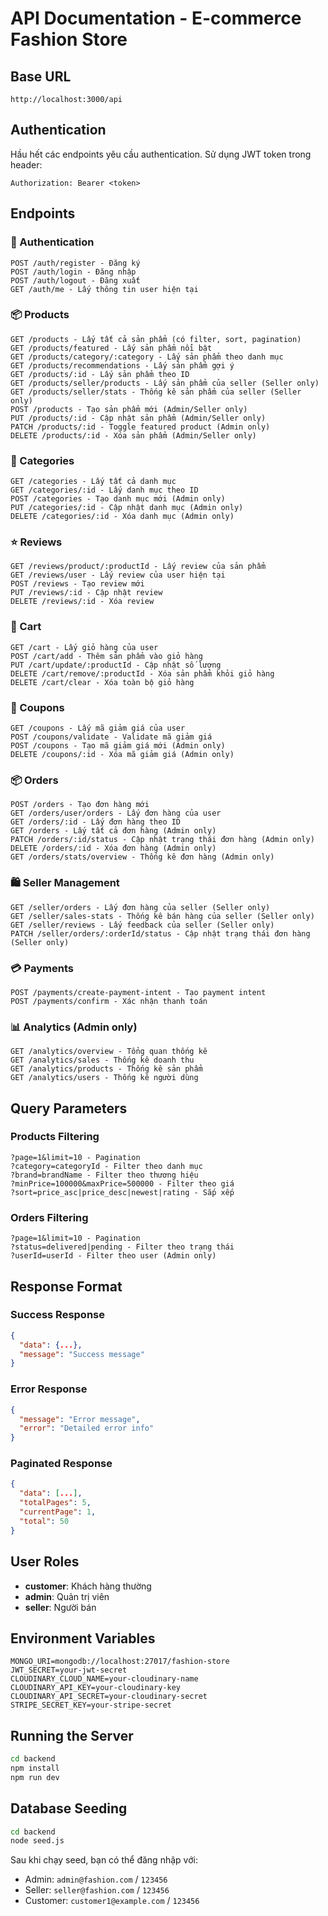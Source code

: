# API Documentation - E-commerce Fashion Store

## Base URL
```
http://localhost:3000/api
```

## Authentication
Hầu hết các endpoints yêu cầu authentication. Sử dụng JWT token trong header:
```
Authorization: Bearer <token>
```

## Endpoints

### 🔐 Authentication
```
POST /auth/register - Đăng ký
POST /auth/login - Đăng nhập
POST /auth/logout - Đăng xuất
GET /auth/me - Lấy thông tin user hiện tại
```

### 📦 Products
```
GET /products - Lấy tất cả sản phẩm (có filter, sort, pagination)
GET /products/featured - Lấy sản phẩm nổi bật
GET /products/category/:category - Lấy sản phẩm theo danh mục
GET /products/recommendations - Lấy sản phẩm gợi ý
GET /products/:id - Lấy sản phẩm theo ID
GET /products/seller/products - Lấy sản phẩm của seller (Seller only)
GET /products/seller/stats - Thống kê sản phẩm của seller (Seller only)
POST /products - Tạo sản phẩm mới (Admin/Seller only)
PUT /products/:id - Cập nhật sản phẩm (Admin/Seller only)
PATCH /products/:id - Toggle featured product (Admin only)
DELETE /products/:id - Xóa sản phẩm (Admin/Seller only)
```

### 📂 Categories
```
GET /categories - Lấy tất cả danh mục
GET /categories/:id - Lấy danh mục theo ID
POST /categories - Tạo danh mục mới (Admin only)
PUT /categories/:id - Cập nhật danh mục (Admin only)
DELETE /categories/:id - Xóa danh mục (Admin only)
```

### ⭐ Reviews
```
GET /reviews/product/:productId - Lấy review của sản phẩm
GET /reviews/user - Lấy review của user hiện tại
POST /reviews - Tạo review mới
PUT /reviews/:id - Cập nhật review
DELETE /reviews/:id - Xóa review
```

### 🛒 Cart
```
GET /cart - Lấy giỏ hàng của user
POST /cart/add - Thêm sản phẩm vào giỏ hàng
PUT /cart/update/:productId - Cập nhật số lượng
DELETE /cart/remove/:productId - Xóa sản phẩm khỏi giỏ hàng
DELETE /cart/clear - Xóa toàn bộ giỏ hàng
```

### 🎫 Coupons
```
GET /coupons - Lấy mã giảm giá của user
POST /coupons/validate - Validate mã giảm giá
POST /coupons - Tạo mã giảm giá mới (Admin only)
DELETE /coupons/:id - Xóa mã giảm giá (Admin only)
```

### 📦 Orders
```
POST /orders - Tạo đơn hàng mới
GET /orders/user/orders - Lấy đơn hàng của user
GET /orders/:id - Lấy đơn hàng theo ID
GET /orders - Lấy tất cả đơn hàng (Admin only)
PATCH /orders/:id/status - Cập nhật trạng thái đơn hàng (Admin only)
DELETE /orders/:id - Xóa đơn hàng (Admin only)
GET /orders/stats/overview - Thống kê đơn hàng (Admin only)
```

### 🛍️ Seller Management
```
GET /seller/orders - Lấy đơn hàng của seller (Seller only)
GET /seller/sales-stats - Thống kê bán hàng của seller (Seller only)
GET /seller/reviews - Lấy feedback của seller (Seller only)
PATCH /seller/orders/:orderId/status - Cập nhật trạng thái đơn hàng (Seller only)
```

### 💳 Payments
```
POST /payments/create-payment-intent - Tạo payment intent
POST /payments/confirm - Xác nhận thanh toán
```

### 📊 Analytics (Admin only)
```
GET /analytics/overview - Tổng quan thống kê
GET /analytics/sales - Thống kê doanh thu
GET /analytics/products - Thống kê sản phẩm
GET /analytics/users - Thống kê người dùng
```

## Query Parameters

### Products Filtering
```
?page=1&limit=10 - Pagination
?category=categoryId - Filter theo danh mục
?brand=brandName - Filter theo thương hiệu
?minPrice=100000&maxPrice=500000 - Filter theo giá
?sort=price_asc|price_desc|newest|rating - Sắp xếp
```

### Orders Filtering
```
?page=1&limit=10 - Pagination
?status=delivered|pending - Filter theo trạng thái
?userId=userId - Filter theo user (Admin only)
```

## Response Format

### Success Response
```json
{
  "data": {...},
  "message": "Success message"
}
```

### Error Response
```json
{
  "message": "Error message",
  "error": "Detailed error info"
}
```

### Paginated Response
```json
{
  "data": [...],
  "totalPages": 5,
  "currentPage": 1,
  "total": 50
}
```

## User Roles

- **customer**: Khách hàng thường
- **admin**: Quản trị viên
- **seller**: Người bán

## Environment Variables

```env
MONGO_URI=mongodb://localhost:27017/fashion-store
JWT_SECRET=your-jwt-secret
CLOUDINARY_CLOUD_NAME=your-cloudinary-name
CLOUDINARY_API_KEY=your-cloudinary-key
CLOUDINARY_API_SECRET=your-cloudinary-secret
STRIPE_SECRET_KEY=your-stripe-secret
```

## Running the Server

```bash
cd backend
npm install
npm run dev
```

## Database Seeding

```bash
cd backend
node seed.js
```

Sau khi chạy seed, bạn có thể đăng nhập với:
- Admin: `admin@fashion.com` / `123456`
- Seller: `seller@fashion.com` / `123456`
- Customer: `customer1@example.com` / `123456` 